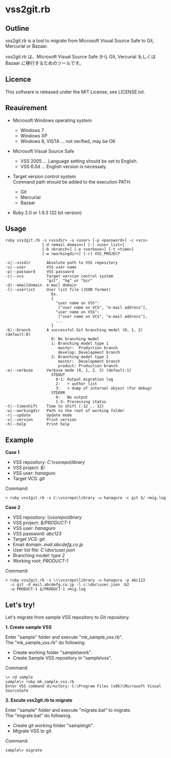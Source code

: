 vss2git.rb
==========

Outline
-------
vss2git.rb is a tool to migrate from Microsoft Visual Source Safe to Git, Mercurial or Bazaar.

vss2git.rb は、Microsoft Visual Source Safe から Git, Vercurial もしくは Bazaar に移行するためのツールです。

Licence
-------
This software is released under the MIT License, see LICENSE.txt.

Reauirement
-----------
* Microsoft Windows operating system
  * Windows 7
  * Windows XP
  * Windows 8, VISTA ... not verified, may be OK

* Microsoft Visual Source Safe
  * VSS 2005 ... Language setting should be set to English.
  * VSS 6.0d ... English version is necessaly.

* Target version control system  
Command path should be added to the execution PATH.
  * Git
  * Mercurial
  * Bazaar

* Ruby 2.0 or 1.9.3 (32 bit version)

Usage
-----

    ruby vss2git.rb -s <vssdir> -u <user> [-p <password>] -c <vcs>
                    [-d <email domain>] [-l <user list>]
                    [-b <branch>] [-e <verbose>] [-t <time>]
                    [-w <workingdir>] [-r] VSS_PROJECT

    -s|--vssdir       Absolute path to VSS repository
    -u|--user         VSS user name
    -p|--password     VSS password
    -c|--vcs          Target version control system
                      "git", "hg" or "bzr"
    -d|--emaildomain  e-mail domain
    -l|--userlist     User list file (JSON format)
                        Ex.
                        {
                          "user name on VSS":
                           ["user name on VCS", "e-mail address"],
                          "user name on VSS":
                           ["user name on VCS", "e-mail address"],
                          ...
                        }
    -b|--branch       A successful Git branching model (0, 1, 2) (default:0)
                        0: No branching model
                        1: Branching model type 1
                           master:  Production branch
                           develop: Development branch
                        2: Branching model type 2
                           master:  Development branch
                           product: Production branch
    -e|--verbose      Verbose mode (0, 1, 2, 3) (default:1)
                        STDOUT
                          0-1: Output migration log
                          2:   + author list
                          3:   + dump of internal objest (for debug)
                        STDERR
                          0:   No output
                          1-3: Processing status
    -t|--timeshift    Time to shift (-12 .. 12)
    -w|--workingdir   Path to the root of working folder
    -r|--update       Update mode
    -v|--version      Print version
    -h|--help         Print help
    
Example
-------

**Case 1**

* VSS repository: *C:\vssrepo\library*
* VSS project: *$/*
* VSS user: *hanaguro*
* Target VCS: *git*

Command:
    
    > ruby vss2git.rb -s C:\vssrepo\library -u hanaguro -c git $/ >mig.log

**Case 2**

* VSS repository: *\\\vssrepo\library*
* VSS project: *$/PRODUCT-1*
* VSS user: *hanaguro*
* VSS password: *abc123*
* Target VCS: *git*
* Email domain: *mail.abcdefg.co.jp*
* User list file: *C:\doc\user.json*
* Branching model: *type 2*
* Working root: *PRODUCT-1*

Command:

    > ruby vss2git.rb -s \\\vssrepo\library -u hanaguro -p abc123
      -c git -d mail.abcdefg.co.jp -l c:\doc\user.json -b2 
      -w PRODUCT-1 $/PRODUCT-1 >mig.log

Let's try!
----------
Let's migrate from sample VSS repository to Git repository.

**1. Create sample VSS**

Enter "sample" folder and execute "mk\_sample\_vss.rb".  
The "mk\_sample\_vss.rb" do following.  

* Create working folder "sample\work".
* Create Sample VSS repository in "sample\vss".

Command:

    \> cd sample  
    sample\> ruby mk_sample_vss.rb
    Enter VSS command directory: C:\Program Files (x86)\Microsoft Visual SourceSafe

**2. Excute vss2git.rb to migrate**

Enter "sample" folder and execute "migrate.bat" to migrate.  
The "migrate.bat" do following.

* Create git working folder "sample\git".
* Migrate VSS to git.

Command:

    sample\> migrate
